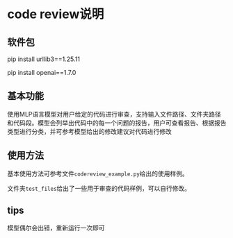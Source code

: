 # code review说明

## 软件包

pip install urllib3==1.25.11

pip install openai==1.7.0

## 基本功能

使用MLP语言模型对用户给定的代码进行审查，支持输入文件路径、文件夹路径和代码段。模型会列举出代码中的每一个问题的报告，用户可查看报告、根据报告类型进行分类，并可参考模型给出的修改建议对代码进行修改

## 使用方法

基本使用方法可参考文件`codereview_example.py`给出的使用样例。

文件夹`test_files`给出了一些用于审查的代码样例，可以自行修改。

## tips

模型偶尔会出错，重新运行一次即可